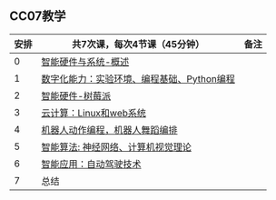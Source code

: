 ## CC07教学

| 安排 | 共7次课，每次4节课（45分钟）                    | 备注  |
| ---- | ----------------------------------------------- |  ------ |
| 0    | [智能硬件与系统-概述](../MEE-CC07.md)     |   |
| 1    | [数字化能力：实验环境、编程基础、Python编程](1st-DCC.md)      |   |
| 2    | [智能硬件-树莓派](2-raspberryPi.md)                      |   |
| 3    | [云计算：Linux和web系统](4-linux.md)                         |   |
| 4    | [机器人动作编程，机器人舞蹈编排](3-robot.md)                |   |
| 5    | [智能算法: 神经网络、计算机视觉理论](5-AI.md) |   |
| 6    | [智能应用：自动驾驶技术](4-self-driving.md)   |   |
| 7    | 总结                                        |   |
